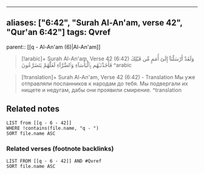 
---
aliases: ["6:42", "Surah Al-An'am, verse 42", "Qur'an 6:42"]
tags: Qvref
---

parent:: [[q - Al-An'am (6)|Al-An'am]]

> [!arabic]+ Surah Al-An'am, Verse 42 (6:42)
> <span class="quran-arabic">وَلَقَدْ أَرْسَلْنَآ إِلَىٰٓ أُمَمٍ مِّن قَبْلِكَ فَأَخَذْنَـٰهُم بِٱلْبَأْسَآءِ وَٱلضَّرَّآءِ لَعَلَّهُمْ يَتَضَرَّعُونَ</span>
^arabic

> [!translation]+ Surah Al-An'am, Verse 42 (6:42) - Translation
> Мы уже отправляли посланников к народам до тебя. Мы подвергали их нищете и недугам, дабы они проявили смирение.
^translation



## Related notes
```dataview
LIST from [[q - 6 - 42]]
WHERE !contains(file.name, "q - ")
SORT file.name ASC
```

### Related verses (footnote backlinks)
```dataview
LIST FROM [[q - 6 - 42]] AND #Qvref
SORT file.name ASC
```

